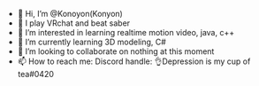 - 👋 Hi, I’m @Konoyon(Konyon)
- 💬 I play VRchat and beat saber
- 👀 I’m interested in learning realtime motion video, java, c++
- 🌱 I’m currently learning 3D modeling, C#
- 💞️ I’m looking to collaborate on nothing at this moment
- 📫 How to reach me: Discord handle: 👌Depression is my cup of tea#0420

<!---
Konoyon/Konoyon is a ✨ special ✨ repository because its `README.md` (this file) appears on your GitHub profile.
You can click the Preview link to take a look at your changes.
--->
